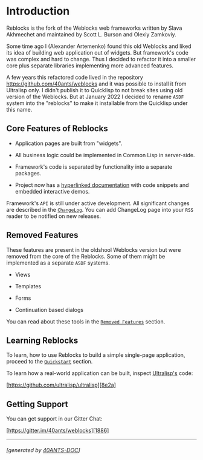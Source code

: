 <a id="x-28REBLOCKS-2FDOC-2FINDEX-3A-40README-2040ANTS-DOC-2FLOCATIVES-3ASECTION-29"></a>

# Introduction

Reblocks is the fork of the Weblocks web frameworks written by Slava Akhmechet
and maintained by Scott L. Burson and Olexiy Zamkoviy.

Some time ago I (Alexander Artemenko) found this old Weblocks and liked its idea
of building web application out of widgets. But framework's code was complex
and hard to change. Thus I decided to refactor it into a smaller core plus
separate libraries implementing more advanced features.

A few years this refactored code lived in the repository https://github.com/40ants/weblocks and
it was possible to install it from Ultralisp only. I didn't publish it
to Quicklisp to not break sites using old version of the Weblocks. But at January 2022
I decided to rename `ASDF` system into the "reblocks" to make it installable from
the Quicklisp under this name.

<a id="core-features-of-reblocks"></a>

## Core Features of Reblocks

* Application pages are built from "widgets".

* All business logic could be implemented in Common Lisp in server-side.

* Framework's code is separated by functionality into a separate packages.

* Project now has a [hyperlinked documentation][22e2]
  with code snippets and embedded interactive demos.

Framework's `API` is still under active development. All significant changes are
described in the [`ChangeLog`][c52e]. You can add ChangeLog page
into your `RSS` reader to be notified on new releases.

<a id="removed-features"></a>

## Removed Features

These features are present in the oldshool Weblocks version but were removed
from the core of the Reblocks. Some of them might be implemented as a separate `ASDF`
systems.

* Views

* Templates

* Forms

* Continuation based dialogs

You can read about these tools in the [`Removed Features`][1505] section.

<a id="learning-reblocks"></a>

## Learning Reblocks

To learn, how to use Reblocks to build a simple single-page application, proceed to the
[`Quickstart`][4851] section.

To learn how a real-world application can be built,
inspect [Ultralisp's][2a0d] code:

[https://github.com/ultralisp/ultralisp][8e2a]

<a id="getting-support"></a>

## Getting Support

You can get support in our Gitter Chat:

[https://gitter.im/40ants/weblocks][1886]


[22e2]: https://40ants.com/reblocks/
[c52e]: https://40ants.com/reblocks/changelog/#x-28REBLOCKS-2FDOC-2FCHANGELOG-3A-40CHANGELOG-2040ANTS-DOC-2FLOCATIVES-3ASECTION-29
[4851]: https://40ants.com/reblocks/quickstart/#x-28REBLOCKS-2FDOC-2FQUICKSTART-3A-40QUICKSTART-2040ANTS-DOC-2FLOCATIVES-3ASECTION-29
[1505]: https://40ants.com/reblocks/removed-features/#x-28REBLOCKS-2FDOC-2FINDEX-3A-3A-40REMOVED-FEATURES-2040ANTS-DOC-2FLOCATIVES-3ASECTION-29
[8e2a]: https://github.com/ultralisp/ultralisp
[1886]: https://gitter.im/40ants/weblocks
[2a0d]: https://ultralisp.org

* * *
###### [generated by [40ANTS-DOC](https://40ants.com/doc/)]
